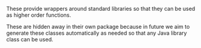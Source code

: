 These provide wrappers around standard libraries so that they can be used as
higher order functions.

These are hidden away in their own package because in future we aim to
generate these classes automatically as needed so that any Java library class
can be used.
